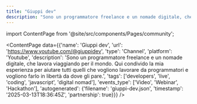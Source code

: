 ```yaml
---
title: "Giuppi dev"
description: "Sono un programmatore freelance e un nomade digitale, che lavora viaggiando per il mondo. Qui condivido la mia esperienza per aiutare tutti quelli che vogliono lavorare da programmatori e vogliono farlo in libertà da dove gli pare."
---
```

import ContentPage from '@site/src/components/Pages/community';

<ContentPage
    data={{'name': 'Giuppi dev', 'url': 'https://www.youtube.com/@giuppidev', 'type': 'Channel', 'platform': 'Youtube', 'description': 'Sono un programmatore freelance e un nomade digitale, che lavora viaggiando per il mondo. Qui condivido la mia esperienza per aiutare tutti quelli che vogliono lavorare da programmatori e vogliono farlo in libertà da dove gli pare.', 'tags': ['developers', 'live', 'coding', 'javascript', 'digital nomad'], 'events_type': ['Video', 'Webinar', 'Hackathon'], 'autogenerated': {'filename': 'giuppi-dev.json', 'timestamp': '2025-03-13T18:36:45Z', 'partnership': true}}}
/>
